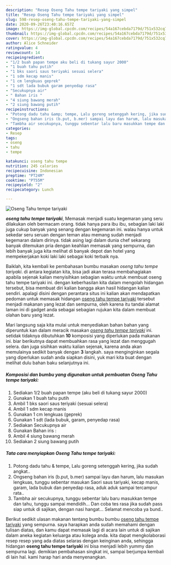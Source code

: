 ```yaml
---
description: "Resep Oseng Tahu tempe tariyaki yang simpel"
title: "Resep Oseng Tahu tempe tariyaki yang simpel"
slug: 598-resep-oseng-tahu-tempe-tariyaki-yang-simpel
date: 2020-09-26T23:40:16.657Z
image: https://img-global.cpcdn.com/recipes/54a167cebda7179d/751x532cq70/oseng-tahu-tempe-tariyaki-foto-resep-utama.jpg
thumbnail: https://img-global.cpcdn.com/recipes/54a167cebda7179d/751x532cq70/oseng-tahu-tempe-tariyaki-foto-resep-utama.jpg
cover: https://img-global.cpcdn.com/recipes/54a167cebda7179d/751x532cq70/oseng-tahu-tempe-tariyaki-foto-resep-utama.jpg
author: Alice Schneider
ratingvalue: 4
reviewcount: 14
recipeingredient:
- "1/2 buah papan tempe aku beli di tukang sayur 2000"
- "1 buah tahu putih"
- "1 bks saori saus teriyaki sesuai selera"
- "1 sdm kecap manis"
- "1 cm lengkuas geprek"
- "1 sdt lada bubuk garam penyedap rasa"
- "Secukupnya air"
- " Bahan iris "
- "4 siung bawang merah"
- "2 siung bawang putih"
recipeinstructions:
- "Potong dadu tahu &amp; tempe, Lalu goreng setenggah kering, jika sudah angkat.."
- "Ongseng bahan iris (b.put, b.mer) sampai layu dan harum, lalu masukan lengkuas, tunggu sebentar masukan Saori saus tariyaki, kecap manis, garam, lada bubuk dan penyedap rasa, aduk aduk sampai tercampur rata.."
- "Tambha air secukupnya, tunggu sebentar lalu baru masukkan tempe dan tahu, tunggu sampai mendidih... Dan coba tes rasa jika sudah pass siap untuk di sajikan, dengan nasi hangat... Selamat mencoba ya bund.."
categories:
- Resep
tags:
- oseng
- tahu
- tempe

katakunci: oseng tahu tempe 
nutrition: 245 calories
recipecuisine: Indonesian
preptime: "PT24M"
cooktime: "PT55M"
recipeyield: "2"
recipecategory: Lunch

---
```



![Oseng Tahu tempe tariyaki](https://img-global.cpcdn.com/recipes/54a167cebda7179d/751x532cq70/oseng-tahu-tempe-tariyaki-foto-resep-utama.jpg)

<b><i>oseng tahu tempe tariyaki</i></b>, Memasak menjadi suatu kegemaran yang seru dilakukan oleh bermacam orang. tidak hanya para ibu ibu, sebagian laki laki juga cukup banyak yang senang dengan kegemaran ini. walau hanya untuk sekedar seru seruan dengan teman atau memang sudah menjadi kegemaran dalam dirinya. tidak asing lagi dalam dunia chef sekarang banyak ditemukan pria dengan keahlian memasak yang sempurna, dan lebih banyak juga kita melihat di banyak depot dan hotel yang mempekerjakan koki laki laki sebagai koki terbaik nya.



Baiklah, kita kembali ke pembahasan bumbu masakan <i>oseng tahu tempe tariyaki</i>. di antara kegiatan kita, bisa jadi akan terasa membahagiakan apabila sejenak kalian menyisihkan sebagian waktu untuk membuat oseng tahu tempe tariyaki ini. dengan keberhasilan kita dalam mengolah hidangan tersebut, bisa membuat diri kalian bangga akan hasil hidangan kalian sendiri. apalagi disini dengan perantara situs ini kalian akan mendapatkan pedoman untuk memasak hidangan <u>oseng tahu tempe tariyaki</u> tersebut menjadi makanan yang lezat dan sempurna, oleh karena itu tandai alamat laman ini di gadget anda sebagai sebagian rujukan kita dalam membuat olahan baru yang lezat.


Mari langsung saja kita mulai untuk menyediakan bahan bahan yang diperuntuk kan dalam meracik masakan <u><i>oseng tahu tempe tariyaki</i></u> ini. setidak tidaknya dibutuhkan <b>10</b> komposisi yang diperlukan pada makanan ini. biar berikutnya dapat membuahkan rasa yang lezat dan menggugah selera. dan juga sisihkan waktu kalian sejenak, karena anda akan memulainya sedikit banyak dengan <b>3</b> langkah. saya menginginkan segala yang diperlukan sudah anda siapkan disini, yuk mari kita buat dengan melihat dulu bahan baku selanjutnya ini.

<!--inarticleads1-->

##### Komposisi dan bumbu yang digunakan untuk pembuatan Oseng Tahu tempe tariyaki:

1. Sediakan 1/2 buah papan tempe (aku beli di tukang sayur 2000)
1. Gunakan 1 buah tahu putih
1. Ambil 1 bks saori saus teriyaki (sesuai selera)
1. Ambil 1 sdm kecap manis
1. Gunakan 1 cm lengkuas (geprek)
1. Gunakan 1 sdt (lada bubuk, garam, penyedap rasa)
1. Sediakan Secukupnya air
1. Gunakan  Bahan iris :
1. Ambil 4 siung bawang merah
1. Sediakan 2 siung bawang putih




<!--inarticleads2-->

##### Tata cara menyiapkan Oseng Tahu tempe tariyaki:

1. Potong dadu tahu &amp; tempe, Lalu goreng setenggah kering, jika sudah angkat..
1. Ongseng bahan iris (b.put, b.mer) sampai layu dan harum, lalu masukan lengkuas, tunggu sebentar masukan Saori saus tariyaki, kecap manis, garam, lada bubuk dan penyedap rasa, aduk aduk sampai tercampur rata..
1. Tambha air secukupnya, tunggu sebentar lalu baru masukkan tempe dan tahu, tunggu sampai mendidih... Dan coba tes rasa jika sudah pass siap untuk di sajikan, dengan nasi hangat... Selamat mencoba ya bund..




Berikut sedikit ulasan makanan tentang bumbu bumbu <u>oseng tahu tempe tariyaki</u> yang sempurna. saya harapkan anda sudah memahami dengan tulisan diatas, dan kamu dapat memasak lagi di acara lain untuk di sajikan dalam aneka kegiatan keluarga atau kolega anda. kita dapat mengkolaborasi resep resep yang ada diatas selaras dengan keinginan anda, sehingga hidangan <b>oseng tahu tempe tariyaki</b> ini bisa menjadi lebih yummy dan sempurna lagi. demikian pembahasan singkat ini, sampai berjumpa kembali di lain hal. kami harap hari anda menyenangkan.
